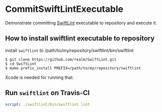 # CommitSwiftLintExecutable

Demonstrate committing [SwiftLint](https://github.com/realm/SwiftLint) executable to repository and execute it.

## How to install swiftlint executable to repository

install `swiftlint` to /path/to/my/repository/swiftlint/bin/swiftlint
```console
$ git clone https://github.com/realm/SwiftLint.git
$ cd SwiftLint
$ make prefix_install PREFIX=/path/to/my/repository/swiftlint
```

Xcode is needed for running that.

## Run `swiftlint` on Travis-CI
```yml
script: ./swiftlint/bin/swiftlint lint
```
